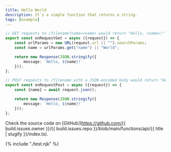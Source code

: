 ```yaml
---
title: Hello World
description: It`s a simple function that returns a string.
tags: [example]
---
```


```ts
// GET requests to /filename?name=<name> would return "Hello, <name>!"
export const onRequestGet = async ({request}) => {
    const urlParams = new URL(request.url || "").searchParams;
    const name = urlParams.get("name") || "World";

    return new Response(JSON.stringify({
        message: `Hello, ${name}!`
    }));
};

// POST requests to /filename with a JSON-encoded body would return "Hello, <name>!"
export const onRequestPost = async ({request}) => {
    const {name} = await request.json();

    return new Response(JSON.stringify({
        message: `Hello, ${name}!`
    }));
};
```

Check the source code on [GitHub](https://github.com/{{ build.issues.owner }}/{{ build.issues.repo }}/blob/main/functions/api/{{ title | slugify }}/index.ts).

{% include "./test.njk" %}

